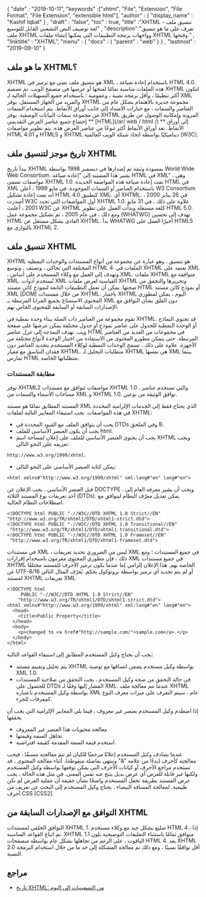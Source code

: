 {
  "date" : "2019-10-11",
  "keywords" :["xhtml", "File", "Extension", "File Format", "File Extension", "extensible html"],
  "author" : {
    "display_name" : "Kashif Iqbal"
} ,
  "draft" : "false",
  "toc" : true,
  "title" :"XHTML - تنسيق ملف لغة توصيف النص التشعبي القابل للتوسيع" ,
  "description":"تعرف على ما هو تنسيق ملف XHTML وواجهات برمجة التطبيقات التي يمكنها إنشاء ملفات XHTML وفتحها." ,
  "linktitle" : "XHTML",
  "menu" : {
    "docs" : {
      "parent" : "web"
}
} ,
  "lastmod" : "2019-09-10"
}

## ما هو ملف XHTML؟

XHTML هو تنسيق ملف نصي مع ترميز في XML ، باستخدام إعادة صياغة HTML 4.0. هذه الملفات مناسبة تمامًا لفتحها أو عرضها في متصفح الويب. تم تصميم XHTML لتكون أكثر تنظيمًا ، وأقل برمجة نصية ، وعمومية ؛ باستخدام جميع التسهيلات الحالية لـ XML والمزيد من الجهاز المستقل. يوفر XHTML مجموعة جديرة بالاهتمام بشكل عام من العناصر والسمات ، مع خيارات الامتداد إلى جانب أوراق الأنماط. يتم استخدام السمات من مجموعة سمات البيانات الوصفية. يوفر XHTML المرونة وإمكانية الوصول عن طريق إخضاع جميع عناصر العرض التقديمي ** [HTML](/ar/ web / html /) ** إلى أوراق الأنماط. تعد أوراق الأنماط أكثر تنوعًا من عناصر العرض هذه. يتم تطوير مواصفات HTML 4.01 و HTML5 و XHTML ديناميكيًا بواسطة اتحاد شبكة الويب العالمية (W3C).

## تاريخ موجز لتنسيق ملف XHTML

يبدأ تاريخ XHTML بمسودة وثيقة تم إصدارها في ديسمبر 1998 بواسطة World Wide Web Consortium. يشير هذا المستند إلى "إعادة صياغة HTML في XML" ، وهي مواصفات تسمى XHTML 1.0. تمت إعادة صياغة هذه المواصفة الجديدة HTML في XML باستخدام العناصر أو السمات الموجودة. في مايو 1999 ، أعلن W3 Consortium أنه تمت إعادة تشكيل HTML 4.0 كتطبيق XML. أي XHTML. في 26 يناير 2000 ، أصدرت W3C أول المواصفات التي تحدد XHTML 1.0. علاوة على ذلك ، في 31 مايو 2001 ، أعلنت W3C عن XHTML كلغة مستقلة وبدأت العمل على تطوير HTML 5.0. ومع ذلك ، في عام 2005 ، تم تشكيل مجموعة عمل (WHATWG) تهدف إلى تحسين HTML العادي بشكل مستقل عن XHTML. بدأ WHATWG أخيرًا العمل على HTML5 بالتوازي مع XHTML 2.

## تنسيق ملف XHTML

XHTML هو تنسيق ، وهو عبارة عن مجموعة من أنواع المستندات والوحدات النمطية المختلفة التي تحاكي ، وتصنف ، وتوسع HTML 4. الملفات في XHTML تعتمد على XML ، وتهدف إلى العمل مع وكلاء المستخدم على أساس XML. ملفات XHTML متوافقة مع XML. تُستخدم أدوات XML القياسية لعرض ملفات XHTML وتحريرها والتحقق من صحتها. يمكن أن تعمل التطبيقات التابعة لنموذج كائن مستند HTML أو نموذج كائن مستند XML [DOM] من خلال مستندات XHTML. باختيار XHTML اليوم ، يمكن لمطوري المحتوى الاستمتاع بجميع المزايا المرتبطة بـ XML دون القلق بشأن التوافق مع الإصدارات السابقة أو السابقة للمحتوى الخاص بهم.

تقوم مجموعة من العناصر ذات الصلة ببناء وحدة نمطية في XHTML. قد تحتوي النماذج أو الوحدة النمطية للجدول على عناصر نموذج أو جدول مختلفة يمكن عرضها على صفحة ويب. تهدف النمذجة إلى عزل عناصر HTML في مجموعات من العديد من العناصر المرتبطة. حتى يتمكن مطورو المحتوى من الاستفادة من اختيار الوحدة لأنواع مختلفة من الأجهزة. علاوة على ذلك ، تسمح الوحدات النمطية لوكلاء المستخدم بتحديد العناصر دون فقدان التناسق مع معيار XHTML. متطلبات التحليل لـ XHTML هي نفسها XML بينما تمارس HTML متطلباتها الخاصة.

### مطابقة المستندات

توفر XHTML2 مواصفات تتوافق مع مستندات XHTML 1.0 ، والتي تستخدم عناصر مساحات الأسماء والسمات من XML و XHTML 1.0. توافق الوثيقة من نوعين.

المستند المطابق تمامًا هو مستند XML الذي يحتاج فقط إلى الخدمات الإلزامية المحددة في هذه المواصفات. يجب استيفاء المعايير التالية لملفات XHTML:

* يجب أن يتوافق الملف مع القيود المحددة في DTDs وفي الملحق B.
* يجب أن يكون العنصر الأساسي للملف html.
* يجب أن يحتوي العنصر الأساسي للملف على إعلان لمساحة اسم XHTML ويجب تعريفه على النحو التالي:

```
http://www.w3.org/1999/xhtml.
```

* يمكن كتابة العنصر الأساسي على النحو التالي:

```
<html xmlns#"http://www.w3.org/1999/xhtml" xml:lang#"en" lang#"en">
```

قبل العنصر الأساسي ، يجب الإعلان عن DOCTYPE ، ويجب أن يشير معرفه العام إلى أحد تعريفات نوع المستند الثلاثة (DTDs). يمكن تعديل معرّف النظام ليتوافق مع اصطلاحات النظام الحالية.

```
<!DOCTYPE html PUBLIC "-//W3C//DTD XHTML 1.0 Strict//EN"  "http://www.w3.org/TR/xhtml1/DTD/xhtml1-strict.dtd">
<!DOCTYPE html PUBLIC "-//W3C//DTD XHTML 1.0 Transitional//EN"
 "http://www.w3.org/TR/xhtml1/DTD/xhtml1-transitional.dtd">
<!DOCTYPE html PUBLIC "-//W3C//DTD XHTML 1.0 Frameset//EN"
 "http://www.w3.org/TR/xhtml1/DTD/xhtml1-frameset.dtd">
```

في مستندات XML ، ليس من الضروري تحديد تعريفات XML في جميع المستندات ؛ ومع ذلك ، فإن مطوري المحتوى مغرمون باستخدام إقرارات XML في جميع مستندات XHTML الخاصة بهم. هذا الإعلان إلزامي إما عندما يكون ترميز الأحرف للمستند مختلفًا عن UTF-8/16 أو لم يتم تحديد أي ترميز بواسطة بروتوكول يحكم. يُعرّف المثال التالي لمستند XHTML تعريفات XML

```
<!DOCTYPE html
     PUBLIC "-//W3C//DTD XHTML 1.0 Strict//EN"
    "http://www.w3.org/TR/xhtml1/DTD/xhtml1-strict.dtd">
<html xmlns#"http://www.w3.org/1999/xhtml" xml:lang#"en" lang#"en">
  <head>
    <title>Public Property</title>
  </head>
  <body>
    <p>changed to <a href#"http://sample.com/">sample.com</a>.</p>
  </body>
</html>
```

يجب أن يحتاج وكيل المستخدم المطابق إلى استيفاء القواعد التالية:

* يتم تحليل وتقييم مستند XHTML بواسطة وكيل مستخدم يضمن اتساقها مع توصية XML 1.0.
* في حالة التحقق من صحة وكيل المستخدم ، يجب التحقق من صلاحية المستندات للحصول على DTDs المشار إليها وفقًا لـ XML. عندما تتم معالجة ملف XHTML بواسطة وكيل المستخدم باعتباره XML عام ، سيتم التعرف على ميزات معرف النوع كمعرفات للجزء.

إذا اصطدم وكيل المستخدم بعنصر غير معروف ، فيما يلي المعايير الإلزامية التي يجب أن يحققها

* معالجة محتويات هذا العنصر غير المعروف
* تجاهل السمة وقيمتها
* استخدم قيمة السمة المقدمة كقيمة افتراضية.

عندما يصادف وكيل المستخدم إعلانًا مرجعيًا للكيان لم تتم معالجته مسبقًا ، فيجب معالجته كأحرف (بدءًا من علامة "&" وتنتهي بفاصلة منقوطة). أثناء معالجة المحتوى ، قد تستخدم مراجع الأحرف أو كيانات الأحرف التي يمكن توقعها بواسطة وكيل المستخدم ولكنها غير قابلة للعرض أي عرض بديل ينتج عنه نفس المعنى. في مثل هذه الحالة ، يجب عرض المستند بطريقة تجعل المستخدم واضحًا بشأن حقيقة أن عملية العرض لم تكن طبيعية. لمعالجة المسافة البيضاء ، يحتاج وكيل المستخدم إلى البحث عن تعريف من أحرف CSS [CSS2].

## التوافق مع الإصدارات السابقة من XHTML

التوافق الخلفي لمستندات XHTML 1. ضليع بشكل جيد مع وكلاء مستخدم HTML 4 ، إذا تم اتباع القواعد المناسبة. XHTML 1.1 متوافق تمامًا باستثناء التعليقات التوضيحية بلون الياقوت ، على الرغم من تجاهلها بشكل عام بواسطة متصفحات HTML 4. يعد XHTML 2.0 أقل توافقًا نسبيًا ، ومع ذلك تم معالجة المشكلة إلى حد ما من خلال استخدام البرمجة النصية.

## مراجع

* [تاريخ XHTML: من التسعينيات إلى اليوم](https://www.brighthub.com/internet/web-development/articles/109224.aspx)

